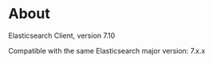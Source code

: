 # About

Elasticsearch Client, version 7.10

Compatible with the same Elasticsearch major version: 7.x.x
